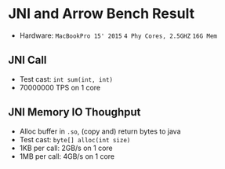 # JNI and Arrow Bench Result
* Hardware: `MacBookPro 15' 2015` `4 Phy Cores, 2.5GHZ` `16G Mem`

## JNI Call
* Test cast: `int sum(int, int)`
* 70000000 TPS on 1 core

## JNI Memory IO Thoughput
* Alloc buffer in `.so`, (copy and) return bytes to java
* Test cast: `byte[] alloc(int size)`
* 1KB per call: 2GB/s on 1 core
* 1MB per call: 4GB/s on 1 core
